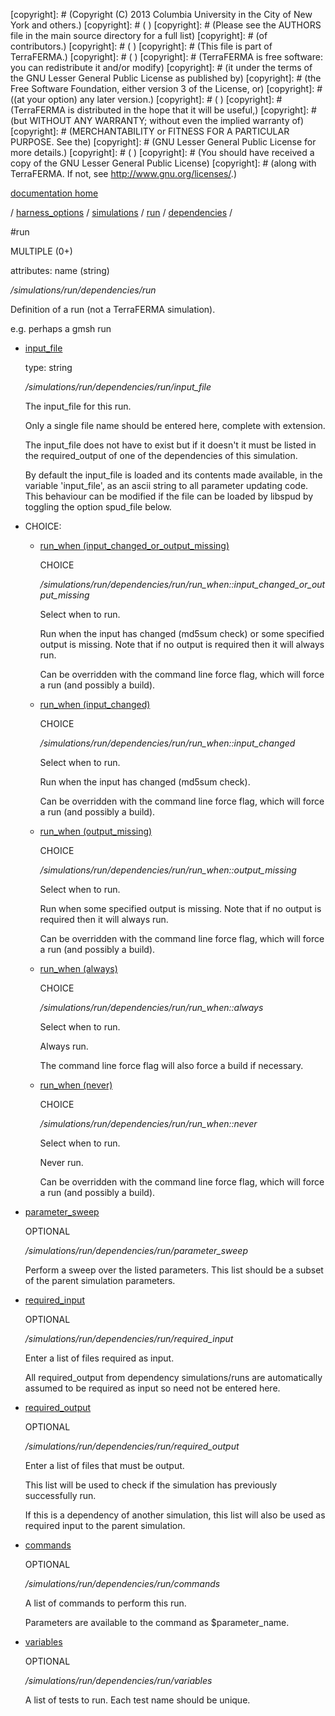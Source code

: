 [copyright]: # (Copyright (C) 2013 Columbia University in the City of New York and others.)
[copyright]: # ( )
[copyright]: # (Please see the AUTHORS file in the main source directory for a full list)
[copyright]: # (of contributors.)
[copyright]: # ( )
[copyright]: # (This file is part of TerraFERMA.)
[copyright]: # ( )
[copyright]: # (TerraFERMA is free software: you can redistribute it and/or modify)
[copyright]: # (it under the terms of the GNU Lesser General Public License as published by)
[copyright]: # (the Free Software Foundation, either version 3 of the License, or)
[copyright]: # ((at your option) any later version.)
[copyright]: # ( )
[copyright]: # (TerraFERMA is distributed in the hope that it will be useful,)
[copyright]: # (but WITHOUT ANY WARRANTY; without even the implied warranty of)
[copyright]: # (MERCHANTABILITY or FITNESS FOR A PARTICULAR PURPOSE. See the)
[copyright]: # (GNU Lesser General Public License for more details.)
[copyright]: # ( )
[copyright]: # (You should have received a copy of the GNU Lesser General Public License)
[copyright]: # (along with TerraFERMA. If not, see <http://www.gnu.org/licenses/>.)

[documentation home](Documentation)

/ [harness_options](../../../../harness_options) / [simulations](../../../simulations) / [run](../../run) / [dependencies](../dependencies) /

#run

MULTIPLE (0+) 

attributes: name (string) 

*/simulations/run/dependencies/run*

Definition of a run (not a TerraFERMA simulation).

e.g. perhaps a gmsh run

* [input_file](run/input_file "child")

    type: string

    */simulations/run/dependencies/run/input_file*

    The input_file for this run.
    
    Only a single file name should be entered here, complete with extension.
    
    The input_file does not have to exist but if it doesn't it must be listed
    in the required_output of one of the dependencies of this simulation.
    
    By default the input_file is loaded and its contents made available, in the
    variable 'input_file',  as an ascii string to all parameter updating code.  
    This behaviour can be modified if the file can be loaded by libspud by toggling
    the option spud_file below.

* CHOICE:
    * [run_when (input_changed_or_output_missing)](run/run_when__input_changed_or_output_missing "child")

        CHOICE 

        */simulations/run/dependencies/run/run_when::input_changed_or_output_missing*

        Select when to run.
        
        Run when the input has changed  (md5sum check) or some specified output is missing.
        Note that if no output is required then it will always run.
        
        Can be overridden with the command line force flag, which will force a run (and possibly a build).

    * [run_when (input_changed)](run/run_when__input_changed "child")

        CHOICE 

        */simulations/run/dependencies/run/run_when::input_changed*

        Select when to run.
        
        Run when the input has changed (md5sum check).
        
        Can be overridden with the command line force flag, which will force a run (and possibly a build).

    * [run_when (output_missing)](run/run_when__output_missing "child")

        CHOICE 

        */simulations/run/dependencies/run/run_when::output_missing*

        Select when to run.
        
        Run when some specified output is missing.
        Note that if no output is required then it will always run.
        
        Can be overridden with the command line force flag, which will force a run (and possibly a build).

    * [run_when (always)](run/run_when__always "child")

        CHOICE 

        */simulations/run/dependencies/run/run_when::always*

        Select when to run.
        
        Always run.  
        
        The command line force flag will also force a build if necessary.

    * [run_when (never)](run/run_when__never "child")

        CHOICE 

        */simulations/run/dependencies/run/run_when::never*

        Select when to run.
        
        Never run.
        
        Can be overridden with the command line force flag, which will force a run (and possibly a build).

* [parameter_sweep](run/parameter_sweep "child")

    OPTIONAL 

    */simulations/run/dependencies/run/parameter_sweep*

    Perform a sweep over the listed parameters.  This list should be a subset of the parent simulation parameters.

* [required_input](run/required_input "child")

    OPTIONAL 

    */simulations/run/dependencies/run/required_input*

    Enter a list of files required as input.
    
    All required_output from dependency simulations/runs are automatically 
    assumed to be required as input so need not be entered here.

* [required_output](run/required_output "child")

    OPTIONAL 

    */simulations/run/dependencies/run/required_output*

    Enter a list of files that must be output.
    
    This list will be used to check if the simulation has previously successfully run.
    
    If this is a dependency of another simulation, this list will also be used as
    required input to the parent simulation.

* [commands](run/commands "child")

    OPTIONAL 

    */simulations/run/dependencies/run/commands*

    A list of commands to perform this run.
    
    Parameters are available to the command as $parameter_name.

* [variables](run/variables "child")

    OPTIONAL 

    */simulations/run/dependencies/run/variables*

    A list of tests to run.  Each test name should be unique.

[autogenerated]: # (This file was automatically generated from the schema file:/home/cwilson/repos/github/TerraFERMA/TerraFERMA/buckettools/schemas/simulations.rng.)

